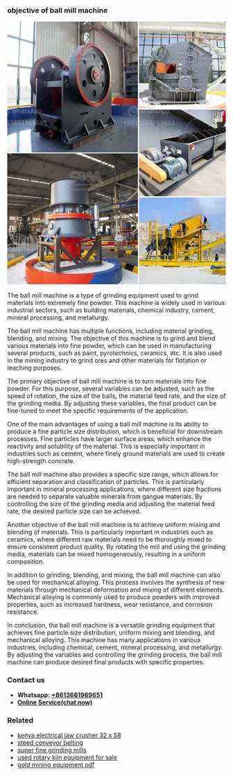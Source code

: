 <h3>objective of ball mill machine</h3><img src='1703042280.jpg' alt=''><p>The ball mill machine is a type of grinding equipment used to grind materials into extremely fine powder. This machine is widely used in various industrial sectors, such as building materials, chemical industry, cement, mineral processing, and metallurgy.</p><p>The ball mill machine has multiple functions, including material grinding, blending, and mixing. The objective of this machine is to grind and blend various materials into fine powder, which can be used in manufacturing several products, such as paint, pyrotechnics, ceramics, etc. It is also used in the mining industry to grind ores and other materials for flotation or leaching purposes.</p><p>The primary objective of ball mill machine is to turn materials into fine powder. For this purpose, several variables can be adjusted, such as the speed of rotation, the size of the balls, the material feed rate, and the size of the grinding media. By adjusting these variables, the final product can be fine-tuned to meet the specific requirements of the application.</p><p>One of the main advantages of using a ball mill machine is its ability to produce a fine particle size distribution, which is beneficial for downstream processes. Fine particles have larger surface areas, which enhance the reactivity and solubility of the material. This is especially important in industries such as cement, where finely ground materials are used to create high-strength concrete.</p><p>The ball mill machine also provides a specific size range, which allows for efficient separation and classification of particles. This is particularly important in mineral processing applications, where different size fractions are needed to separate valuable minerals from gangue materials. By controlling the size of the grinding media and adjusting the material feed rate, the desired particle size can be achieved.</p><p>Another objective of the ball mill machine is to achieve uniform mixing and blending of materials. This is particularly important in industries such as ceramics, where different raw materials need to be thoroughly mixed to ensure consistent product quality. By rotating the mill and using the grinding media, materials can be mixed homogeneously, resulting in a uniform composition.</p><p>In addition to grinding, blending, and mixing, the ball mill machine can also be used for mechanical alloying. This process involves the synthesis of new materials through mechanical deformation and mixing of different elements. Mechanical alloying is commonly used to produce powders with improved properties, such as increased hardness, wear resistance, and corrosion resistance.</p><p>In conclusion, the ball mill machine is a versatile grinding equipment that achieves fine particle size distribution, uniform mixing and blending, and mechanical alloying. This machine has many applications in various industries, including chemical, cement, mineral processing, and metallurgy. By adjusting the variables and controlling the grinding process, the ball mill machine can produce desired final products with specific properties.</p><h3>Contact us</h3><ul><li><strong>Whatsapp:&nbsp;<a href="https://wa.me/8613661969651">+8613661969651</a></strong></li><li><a href="https://swt.shibang-china.com/?git&amp;zhl&amp;objective of ball mill machine"><strong>Online Service(chat now)</strong></a></li></ul><h3>Related</h3><ul><li><a href='kenya electrical jaw crusher 32 x 58.md'>kenya electrical jaw crusher 32 x 58</a></li><li><a href='steed conveyor belting.md'>steed conveyor belting</a></li><li><a href='super fine grinding mills.md'>super fine grinding mills</a></li><li><a href='used rotary kiln equipment for sale.md'>used rotary kiln equipment for sale</a></li><li><a href='gold mining equipment pdf.md'>gold mining equipment pdf</a></li></ul>